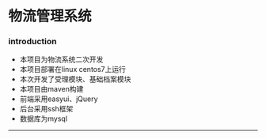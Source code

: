 
# 物流管理系统
### introduction
* 本项目为物流系统二次开发
* 本项目部署在linux centos7上运行
* 本次开发了受理模块、基础档案模块
* 本项目由maven构建
* 前端采用easyui、jQuery
* 后台采用ssh框架
* 数据库为mysql
---

